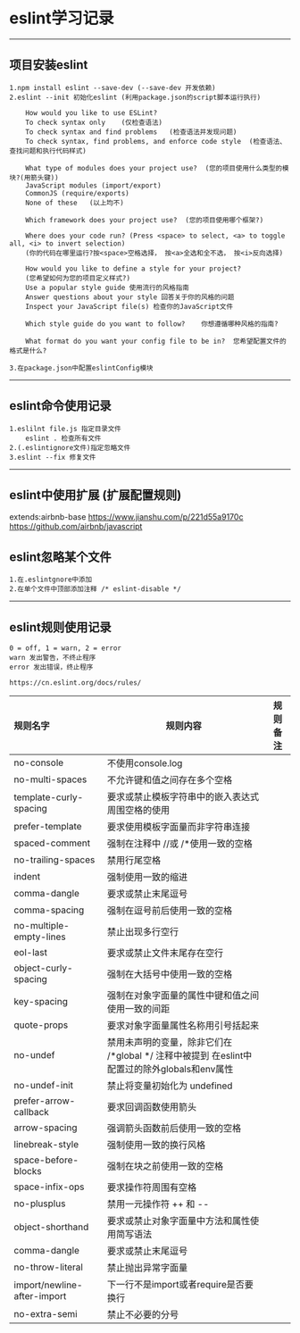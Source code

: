 # eslint学习记录

----
## 项目安装eslint
    1.npm install eslint --save-dev (--save-dev 开发依赖)
    2.eslint --init 初始化eslint (利用package.json的script脚本运行执行)

        How would you like to use ESLint?
        To check syntax only    (仅检查语法)
        To check syntax and find problems   (检查语法并发现问题)
        To check syntax, find problems, and enforce code style  (检查语法、查找问题和执行代码样式)

        What type of modules does your project use?  (您的项目使用什么类型的模块?(用箭头键))
        JavaScript modules (import/export)
        CommonJS (require/exports)
        None of these   (以上均不)

        Which framework does your project use?  (您的项目使用哪个框架?)

        Where does your code run? (Press <space> to select, <a> to toggle all, <i> to invert selection)
        (你的代码在哪里运行?按<space>空格选择， 按<a>全选和全不选， 按<i>反向选择)

        How would you like to define a style for your project? 
        (您希望如何为您的项目定义样式?)
        Use a popular style guide 使用流行的风格指南
        Answer questions about your style 回答关于你的风格的问题
        Inspect your JavaScript file(s) 检查你的JavaScript文件

        Which style guide do you want to follow?    你想遵循哪种风格的指南?

        What format do you want your config file to be in?  您希望配置文件的格式是什么?

    3.在package.json中配置eslintConfig模块

----
## eslint命令使用记录
    1.eslilnt file.js 指定目录文件 
        eslint . 检查所有文件
    2.(.eslintignore文件)指定忽略文件
    3.eslint --fix 修复文件

----
## eslint中使用扩展 (扩展配置规则)
  extends:airbnb-base 
  https://www.jianshu.com/p/221d55a9170c 
  https://github.com/airbnb/javascript

## eslint忽略某个文件 
    1.在.eslintgnore中添加
    2.在单个文件中顶部添加注释 /* eslint-disable */

----
## eslint规则使用记录
    0 = off, 1 = warn, 2 = error
    warn 发出警告，不终止程序
    error 发出错误，终止程序

    https://cn.eslint.org/docs/rules/

| 规则名字 | 规则内容 | 规则备注 |
| :------| ------ | :------: |
| no-console | 不使用console.log |  |
| no-multi-spaces | 不允许键和值之间存在多个空格 |  |
| template-curly-spacing | 要求或禁止模板字符串中的嵌入表达式周围空格的使用 |  |
| prefer-template | 要求使用模板字面量而非字符串连接 | |
| spaced-comment | 强制在注释中 //或 /*使用一致的空格 | |
| no-trailing-spaces | 禁用行尾空格 | |
| indent | 强制使用一致的缩进 | |
|comma-dangle | 要求或禁止末尾逗号| |
|comma-spacing|强制在逗号前后使用一致的空格| |
|no-multiple-empty-lines|禁止出现多行空行| |
|eol-last | 要求或禁止文件末尾存在空行 | |
|object-curly-spacing | 强制在大括号中使用一致的空格 | |
|key-spacing    |   强制在对象字面量的属性中键和值之间使用一致的间距| |
|quote-props | 要求对象字面量属性名称用引号括起来|
|no-undef| 禁用未声明的变量，除非它们在 /*global */ 注释中被提到 在eslint中配置过的除外globals和env属性 |
|no-undef-init | 禁止将变量初始化为 undefined| |
|prefer-arrow-callback | 要求回调函数使用箭头 | |
|arrow-spacing | 强调箭头函数前后使用一致的空格| |
|linebreak-style | 强制使用一致的换行风格 | |
|space-before-blocks |强制在块之前使用一致的空格 | |
|space-infix-ops | 	要求操作符周围有空格  | |
|no-plusplus | 禁用一元操作符 ++ 和 -- | |
|object-shorthand | 要求或禁止对象字面量中方法和属性使用简写语法 | |
|comma-dangle | 要求或禁止末尾逗号 | |
|no-throw-literal | 禁止抛出异常字面量 | |
|import/newline-after-import | 下一行不是import或者require是否要换行 | |
|no-extra-semi | 禁止不必要的分号 | |
